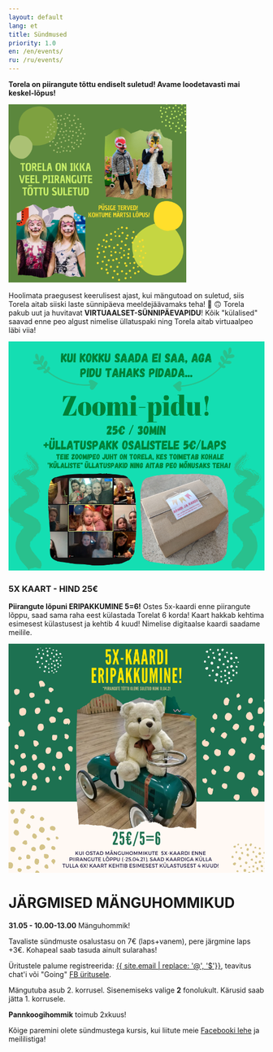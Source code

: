 ```yaml
---
layout: default
lang: et
title: Sündmused
priority: 1.0
en: /en/events/
ru: /ru/events/
---
```


**Torela on piirangute tõttu endiselt suletud! Avame loodetavasti mai keskel-lõpus!**

<img alt="kinniest" src="kinniest.png" height="350">

Hoolimata praegusest keerulisest ajast, kui mängutoad on suletud, siis Torela aitab siiski laste sünnipäeva meeldejäävamaks teha! 💚 🙃
Torela pakub uut ja huvitavat **VIRTUAALSET-SÜNNIPÄEVAPIDU**!
Kõik "külalised" saavad enne peo algust nimelise üllatuspaki ning Torela aitab virtuaalpeo läbi viia!

<img alt="virtuaalpidu" src="virtuaalpidu.png" height="450">



### 5X KAART - HIND 25€
**Piirangute lõpuni ERIPAKKUMINE 5=6!**
Ostes 5x-kaardi enne piirangute lõppu, saad sama raha eest külastada Torelat 6 korda! Kaart hakkab kehtima esimesest külastusest ja kehtib 4 kuud! 
Nimelise digitaalse kaardi saadame meilile. 

<img alt="5=6kaart" src="5=6kaart.png" height="450">



# JÄRGMISED MÄNGUHOMMIKUD

**31.05 - 10.00-13.00**
Mänguhommik!

Tavaliste sündmuste osalustasu on 7€ (laps+vanem), pere järgmine laps +3€. Kohapeal saab tasuda ainult sularahas!

Üritustele palume registreerida: [{{ site.email | replace: '@', '$'}}](mailto), teavitus chat'i või "Going" [FB üritusele](https://www.facebook.com/pg/Torelamangutuba/events/).

Mängutuba asub 2. korrusel. Sisenemiseks valige **2** fonolukult. Kärusid saab jätta 1. korrusele.

**Pannkoogihommik** toimub 2xkuus!
 
Kõige paremini olete sündmustega kursis, kui liitute meie [Facebooki lehe](https://www.facebook.com/Torelamangutuba/events/) ja meililistiga! 


